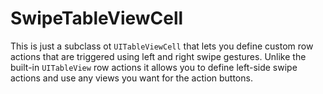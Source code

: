 SwipeTableViewCell
==================

This is just a subclass ot `UITableViewCell` that lets you define custom row actions that are triggered using
left and right swipe gestures. Unlike the built-in `UITableView` row actions it allows you to define left-side
swipe actions and use any views you want for the action buttons.

